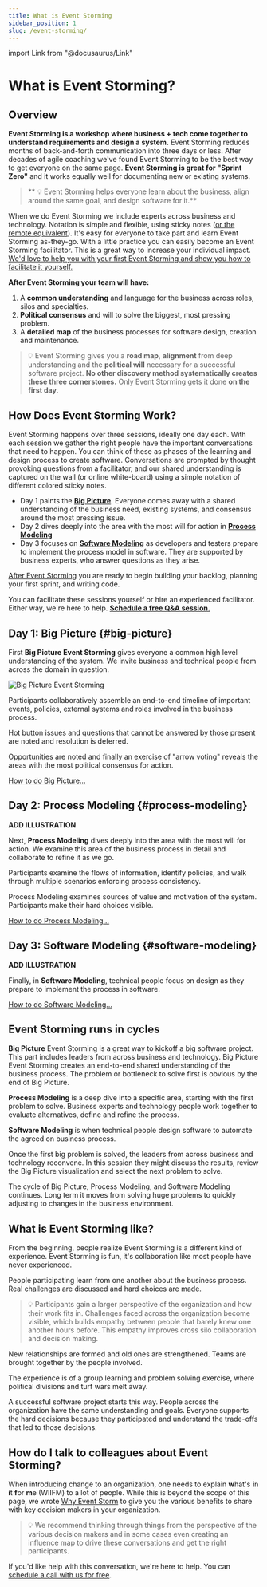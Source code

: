 ```yaml
---
title: What is Event Storming
sidebar_position: 1
slug: /event-storming/
---
```


import Link from "@docusaurus/Link"

# What is Event Storming?

## Overview

<!-- ![Event%20Storming%20Section%20Welcome%20Start%20Page%203216ca7d21744b3687d644df0820e3ba/IMG_1445_2.jpeg](Event%20Storming%20Section%20Welcome%20Start%20Page%203216ca7d21744b3687d644df0820e3ba/IMG_1445_2.jpeg) -->

**Event Storming is a workshop where business + tech come together to understand requirements and design a system.** Event Storming reduces months of back-and-forth communication into three days or less. After decades of agile coaching we've found Event Storming to be the best way to get everyone on the same page. **Event Storming is great for "Sprint Zero"** and it works equally well for documenting new or existing systems.

> ** 💡 Event Storming helps everyone learn about the business, align around the same goal, and design software for it.**

When we do Event Storming we include experts across business and technology. Notation is simple and flexible, using sticky notes ([or the remote equivalent](how/remote)). It's easy for everyone to take part and learn Event Storming as-they-go. With a little practice you can easily become an Event Storming facilitator. This is a great way to increase your individual impact. [We'd love to help you with your first Event Storming and show you how to facilitate it yourself.](/get-help)

<!-- <Link className="button button--primary button--lg" to="https://meetings.hubspot.com/ryan1694">Free 30min Q&A with Event Storming Experts</Link>
<p></p> -->

**After Event Storming your team will have:**

1. A **common understanding** and language for the business across roles, silos and specialties.
2. **Political consensus** and will to solve the biggest, most pressing problem.
3. A **detailed map** of the business processes for software design, creation and maintenance.

> 💡 Event Storming gives you a **road map**, **alignment** from deep understanding and the **political will** necessary for a successful software project. **No other discovery method systematically creates these three cornerstones.** Only Event Storming gets it done **on the first day**.

## How Does Event Storming Work?

Event Storming happens over three sessions, ideally one day each. With each session we gather the right people have the important conversations that need to happen. You can think of these as phases of the learning and design process to create software. Conversations are prompted by thought provoking questions from a facilitator, and our shared understanding is captured on the wall (or online white-board) using a simple notation of different colored sticky notes.

- Day 1 paints the [**Big Picture**](#big-picture). Everyone comes away with a shared understanding of the business need, existing systems, and consensus around the most pressing issue.
- Day 2 dives deeply into the area with the most will for action in [**Process Modeling**](#process-modeling)
- Day 3 focuses on [**Software Modeling**](#software-modeling) as developers and testers prepare to implement the process model in software. They are supported by business experts, who answer questions as they arise.

[After Event Storming](/docs/event-storming/how/after) you are ready to begin building your backlog, planning your first sprint, and writing code.

You can facilitate these sessions yourself or hire an experienced facilitator. Either way, we're here to help. **[Schedule a free Q&A session.](/get-help)**

## Day 1: Big Picture {#big-picture}

First **Big Picture Event Storming** gives everyone a common high level understanding of the system. We invite business and technical people from across the domain in question.

![Big Picture Event Storming](/img/event-storming-big-picture-1.png)

Participants collaboratively assemble an end-to-end timeline of important events, policies, external systems and roles involved in the business process.

Hot button issues and questions that cannot be answered by those present are noted and resolution is deferred.

Opportunities are noted and finally an exercise of "arrow voting" reveals the areas with the most political consensus for action.

[How to do Big Picture...](how/big-picture)

<!-- ![Event%20Storming%20Section%20Welcome%20Start%20Page%203216ca7d21744b3687d644df0820e3ba/Artboard.png](Event%20Storming%20Section%20Welcome%20Start%20Page%203216ca7d21744b3687d644df0820e3ba/Artboard.png) -->

## Day 2: Process Modeling {#process-modeling}

**ADD ILLUSTRATION**

Next, **Process Modeling** dives deeply into the area with the most will for action. We examine this area of the business process in detail and collaborate to refine it as we go.

Participants examine the flows of information, identify policies, and walk through multiple scenarios enforcing process consistency.

Process Modeling examines sources of value and motivation of the system. Participants make their hard choices visible.

[How to do Process Modeling...](how/process-modeling)

<!--
![Event%20Storming%20Section%20Welcome%20Start%20Page%203216ca7d21744b3687d644df0820e3ba/Screen_Shot_2021-07-26_at_2.26.21_PM.png](Event%20Storming%20Section%20Welcome%20Start%20Page%203216ca7d21744b3687d644df0820e3ba/Screen_Shot_2021-07-26_at_2.26.21_PM.png) -->

## Day 3: Software Modeling {#software-modeling}

**ADD ILLUSTRATION**

Finally, in **Software Modeling**, technical people focus on design as they prepare to implement the process in software.

<!-- ![Event%20Storming%20Section%20Welcome%20Start%20Page%203216ca7d21744b3687d644df0820e3ba/Screen_Shot_2021-07-26_at_2.50.50_PM.png](Event%20Storming%20Section%20Welcome%20Start%20Page%203216ca7d21744b3687d644df0820e3ba/Screen_Shot_2021-07-26_at_2.50.50_PM.png) -->

[How to do Software Modeling...](how/software-modeling)

## Event Storming runs in cycles

**Big Picture** Event Storming is a great way to kickoff a big software project. This part includes leaders from across business and technology. Big Picture Event Storming creates an end-to-end shared understanding of the business process. The problem or bottleneck to solve first is obvious by the end of Big Picture.

**Process Modeling** is a deep dive into a specific area, starting with the first problem to solve. Business experts and technology people work together to evaluate alternatives, define and refine the process.

**Software Modeling** is when technical people design software to automate the agreed on business process.

Once the first big problem is solved, the leaders from across business and technology reconvene. In this session they might discuss the results, review the Big Picture visualization and select the next problem to solve.

The cycle of Big Picture, Process Modeling, and Software Modeling continues. Long term it moves from solving huge problems to quickly adjusting to changes in the business environment.

## What is Event Storming like?

From the beginning, people realize Event Storming is a different kind of experience. Event Storming is fun, it's collaboration like most people have never experienced.

People participating learn from one another about the business process. Real challenges are discussed and hard choices are made.

> 💡 Participants gain a larger perspective of the organization and how their work fits in. Challenges faced across the organization become visible, which builds empathy between people that barely knew one another hours before. This empathy improves cross silo collaboration and decision making.

New relationships are formed and old ones are strengthened. Teams are brought together by the people involved.

The experience is of a group learning and problem solving exercise, where political divisions and turf wars melt away.

A successful software project starts this way. People across the organization have the same understanding and goals. Everyone supports the hard decisions because they participated and understand the trade-offs that led to those decisions.

## How do I talk to colleagues about Event Storming?

When introducing change to an organization, one needs to explain **w**hat's **i**n **i**t **f**or **m**e (WIIFM) to a lot of people. While this is beyond the scope of this page, we wrote [Why Event Storm](why) to give you the various benefits to share with key decision makers in your organization.

> 💡 We recommend thinking through things from the perspective of the various decision makers and in some cases even creating an influence map to drive these conversations and get the right participants.

If you'd like help with this conversation, we're here to help. You can [schedule a call with us for free](/get-help).
